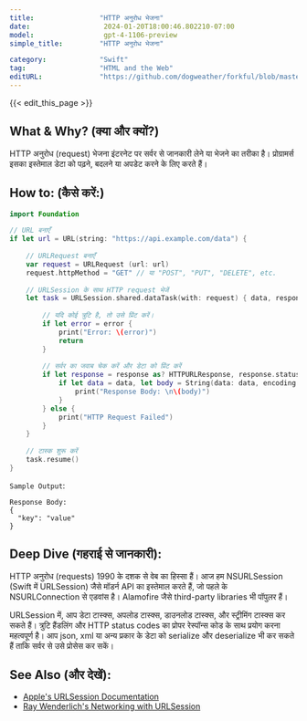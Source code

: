 ```yaml
---
title:                "HTTP अनुरोध भेजना"
date:                  2024-01-20T18:00:46.802210-07:00
model:                 gpt-4-1106-preview
simple_title:         "HTTP अनुरोध भेजना"

category:             "Swift"
tag:                  "HTML and the Web"
editURL:              "https://github.com/dogweather/forkful/blob/master/content/hi/swift/sending-an-http-request.md"
---
```


{{< edit_this_page >}}

## What & Why? (क्या और क्यों?)
HTTP अनुरोध (request) भेजना इंटरनेट पर सर्वर से जानकारी लेने या भेजने का तरीका है। प्रोग्रामर्स इसका इस्तेमाल डेटा को पढ़ने, बदलने या अपडेट करने के लिए करते हैं।

## How to: (कैसे करें:)
```Swift
import Foundation

// URL बनाएँ
if let url = URL(string: "https://api.example.com/data") {
    
    // URLRequest बनाएँ
    var request = URLRequest (url: url)
    request.httpMethod = "GET" // या "POST", "PUT", "DELETE", etc.
    
    // URLSession के साथ HTTP request भेजें
    let task = URLSession.shared.dataTask(with: request) { data, response, error in
        
        // यदि कोई त्रुटि है, तो उसे प्रिंट करें। 
        if let error = error {
            print("Error: \(error)")
            return
        }
        
        // सर्वर का जवाब चेक करें और डेटा को प्रिंट करें
        if let response = response as? HTTPURLResponse, response.statusCode == 200 {
            if let data = data, let body = String(data: data, encoding: .utf8) {
                print("Response Body: \n\(body)")
            }
        } else {
            print("HTTP Request Failed")
        }
    }
    
    // टास्क शुरू करें
    task.resume()
}
```
`Sample Output`:
```
Response Body: 
{
  "key": "value"
}
```

## Deep Dive (गहराई से जानकारी):
HTTP अनुरोध (requests) 1990 के दशक से वेब का हिस्सा हैं। आज हम NSURLSession (Swift में URLSession) जैसे मॉडर्न API का इस्तेमाल करते हैं, जो पहले के NSURLConnection से एडवांस है। Alamofire जैसे third-party libraries भी पॉपुलर हैं।

URLSession में, आप डेटा टास्क्स, अपलोड टास्क्स, डाउनलोड टास्क्स, और स्ट्रीमिंग टास्क्स कर सकते हैं। त्रुटि हैंडलिंग और HTTP status codes का प्रोपर रेस्पॉन्स कोड के साथ प्रयोग करना महत्वपूर्ण है। आप json, xml या अन्य प्रकार के डेटा को serialize और deserialize भी कर सकते हैं ताकि सर्वर से उसे प्रोसेस कर सकें।

## See Also (और देखें):
- [Apple's URLSession Documentation](https://developer.apple.com/documentation/foundation/urlsession)
- [Ray Wenderlich's Networking with URLSession](https://www.raywenderlich.com/3244963-urlsession-tutorial-getting-started)
